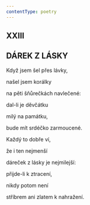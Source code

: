 ```yaml
---
contentType: poetry
---
```


<section>

## XXIII  

## DÁREK Z LÁSKY

Když jsem šel přes lávky,  

našel jsem korálky

na pěti šňůrečkách navlečené:

dal-li je děvčátku

milý na památku,

bude mít srdéčko zarmoucené.

</section>

<section>

Každý to dobře ví,

že i ten nejmenší

dáreček z lásky je nejmilejší:

přijde-li k ztracení,

nikdy potom není

stříbrem ani zlatem k nahražení.

</section>
